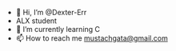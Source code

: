 - 👋 Hi, I’m @Dexter-Err
- ALX student
- 🌱 I’m currently learning C
- 📫 How to reach me mustachgata@gmail.com
